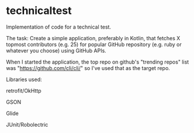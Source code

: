# technicaltest
Implementation of code for a technical test.  

The task: Create a simple application, preferably in Kotlin, that fetches X topmost contributors (e.g. 25) for popular GitHub repository (e.g. ruby or whatever you choose) using GitHub APIs.  

When I started the application, the top repo on github's "trending repos" list was "https://github.com/cli/cli/" so I've used that as the target repo.  

Libraries used:

retrofit/OkHttp

GSON

Glide

JUnit/Robolectric

